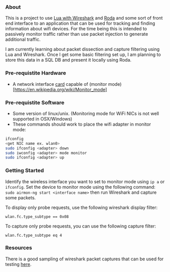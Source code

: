 ### About ###
This is a project to use [Lua with Wireshark](https://wiki.wireshark.org/Lua) and [Roda](https://github.com/jeremyevans/roda) and some sort of front end interface to an application that can be used for tracking and finding information about wifi devices.  For the time being this is intended to passively monitor traffic rather than use packet injection to generate additional traffic.

I am currently learning about packet dissection and capture filtering using Lua and Wireshark.  Once I get some basic filtering set up, I am planning to store this data in a SQL DB and present it locally using Roda.

### Pre-requistite Hardware ###
- A network interface [card](https://www.acrylicwifi.com/en/support-webinars-wifi-wireless-network-software-tools/compatible-hardware/) capable of (monitor mode)[https://en.wikipedia.org/wiki/Monitor_mode]

### Pre-requistite Software ###
- Some version of linux/unix. (Monitoring mode for WiFi NICs is not well supported in OSX/Windows)
- These commands should work to place the wifi adapter in monitor mode:
```bash
ifconfig 
<get NIC name ex. wlan0>
sudo ifconfig <adapter> down
sudo iwconfig <adapter> mode monitor
sudo ifconfig <adapter> up
```

### Getting Started ###
Identify the wireless interface you want to set to monitor mode using `ip a` or `ifconfig`.
Set the device to monitor mode using the following command: `sudo airmon-ng start <interface name>` then run Wireshark and capture some packets.

To display only probe requests, use the following wireshark display filter:
```
wlan.fc.type_subtype == 0x08
```
To capture only probe requests, you can use the following capture filter:
```
wlan.fc.type_subtype eq 4
```

### Resources ###
There is a good sampling of wireshark packet captures that can be used for testing [here](ftp://ftp.bro-ids.org/enterprise-traces/hdr-traces05/).
